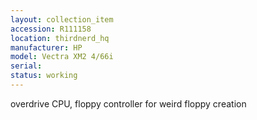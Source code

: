 ```yaml
---
layout: collection_item
accession: R111158
location: thirdnerd_hq
manufacturer: HP
model: Vectra XM2 4/66i
serial: 
status: working
---
```


overdrive CPU, floppy controller for weird floppy creation